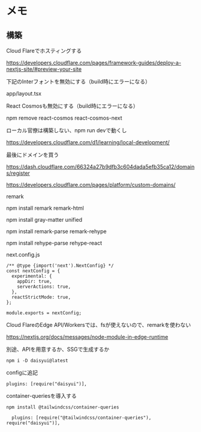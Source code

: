 # メモ

## 構築

Cloud Flareでホスティングする

https://developers.cloudflare.com/pages/framework-guides/deploy-a-nextjs-site/#preview-your-site

下記のInterフォントを無効にする（build時にエラーになる）

app/layout.tsx

React Cosmosも無効にする（build時にエラーになる）

npm remove react-cosmos react-cosmos-next

ローカル官僚は構築しない、npm run devで動くし

https://developers.cloudflare.com/d1/learning/local-development/

最後にドメインを買う

https://dash.cloudflare.com/66324a27b9dfb3c604dada5efb35ca12/domains/register

https://developers.cloudflare.com/pages/platform/custom-domains/

remark

npm install remark remark-html

npm install gray-matter unified

npm install remark-parse remark-rehype

npm install rehype-parse rehype-react

next.config.js

```
/** @type {import('next').NextConfig} */
const nextConfig = {
  experimental: {
    appDir: true,
    serverActions: true,
  },
  reactStrictMode: true,
};

module.exports = nextConfig;

```

Cloud FlareのEdge API/Workersでは、fsが使えないので、remarkを使わない

https://nextjs.org/docs/messages/node-module-in-edge-runtime

別途、APIを用意するか、SSGで生成するか

```
npm i -D daisyui@latest
```

configに追記

```
plugins: [require("daisyui")],
```

container-queriesを導入する

```
npm install @tailwindcss/container-queries
```

```
  plugins: [require("@tailwindcss/container-queries"), require("daisyui")],
```
